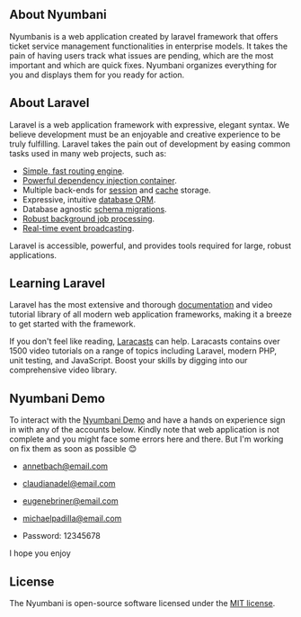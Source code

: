 ## About Nyumbani

Nyumbanis is a web application created by laravel framework that offers ticket service management functionalities in enterprise models. It takes the pain of having users track what issues are pending, which are the most important and which are quick fixes. Nyumbani organizes everything for you and displays them for you ready for action.

## About Laravel

Laravel is a web application framework with expressive, elegant syntax. We believe development must be an enjoyable and creative experience to be truly fulfilling. Laravel takes the pain out of development by easing common tasks used in many web projects, such as:

- [Simple, fast routing engine](https://laravel.com/docs/routing).
- [Powerful dependency injection container](https://laravel.com/docs/container).
- Multiple back-ends for [session](https://laravel.com/docs/session) and [cache](https://laravel.com/docs/cache) storage.
- Expressive, intuitive [database ORM](https://laravel.com/docs/eloquent).
- Database agnostic [schema migrations](https://laravel.com/docs/migrations).
- [Robust background job processing](https://laravel.com/docs/queues).
- [Real-time event broadcasting](https://laravel.com/docs/broadcasting).

Laravel is accessible, powerful, and provides tools required for large, robust applications.

## Learning Laravel

Laravel has the most extensive and thorough [documentation](https://laravel.com/docs) and video tutorial library of all modern web application frameworks, making it a breeze to get started with the framework.

If you don't feel like reading, [Laracasts](https://laracasts.com) can help. Laracasts contains over 1500 video tutorials on a range of topics including Laravel, modern PHP, unit testing, and JavaScript. Boost your skills by digging into our comprehensive video library.

## Nyumbani Demo

To interact with the [Nyumbani Demo](https://nyumbani.kennedykitho.me) and have a hands on experience sign in with any of the accounts below. 
Kindly note that web application is not complete and you might face some errors here and there. But I'm working on fix them as soon as possible 😊 

- annetbach@email.com
- claudianadel@email.com
- eugenebriner@email.com
- michaelpadilla@email.com

- Password: 12345678

I hope you enjoy

## License

The Nyumbani is open-source software licensed under the [MIT license](https://opensource.org/licenses/MIT).
